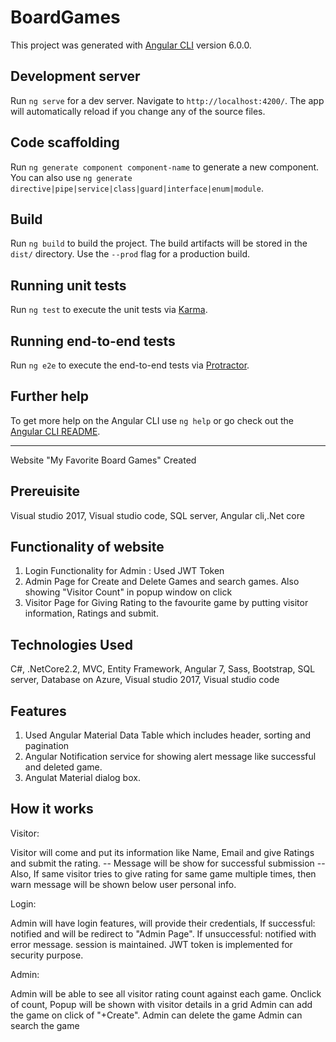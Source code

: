 # BoardGames

This project was generated with [Angular CLI](https://github.com/angular/angular-cli) version 6.0.0.

## Development server

Run `ng serve` for a dev server. Navigate to `http://localhost:4200/`. The app will automatically reload if you change any of the source files.

## Code scaffolding

Run `ng generate component component-name` to generate a new component. You can also use `ng generate directive|pipe|service|class|guard|interface|enum|module`.

## Build

Run `ng build` to build the project. The build artifacts will be stored in the `dist/` directory. Use the `--prod` flag for a production build.

## Running unit tests

Run `ng test` to execute the unit tests via [Karma](https://karma-runner.github.io).

## Running end-to-end tests

Run `ng e2e` to execute the end-to-end tests via [Protractor](http://www.protractortest.org/).

## Further help

To get more help on the Angular CLI use `ng help` or go check out the [Angular CLI README](https://github.com/angular/angular-cli/blob/master/README.md).


**********************************************************************
Website "My Favorite Board Games" Created

## Prereuisite
Visual studio 
2017, Visual studio code, SQL server, Angular cli,.Net core

## Functionality of website
1. Login Functionality for Admin : Used JWT Token
2. Admin Page for Create and Delete Games and search games. Also showing "Visitor Count" in popup window on click
3. Visitor Page for Giving Rating to the favourite game by putting visitor information, Ratings and submit.

## Technologies Used
C#, .NetCore2.2, MVC, Entity Framework, Angular 7, Sass, Bootstrap, SQL server, Database on Azure, Visual studio 
2017, Visual studio code

## Features
1. Used Angular Material Data Table which includes header, sorting and pagination
2. Angular Notification service for showing alert message like successful and deleted game.
3. Angulat Material dialog box.

## How it works

Visitor:

Visitor will come and put its information like Name, Email and give Ratings and submit the rating.
-- Message will be show for successful submission
-- Also, If same visitor tries to give rating for same game multiple times, then warn message will be shown below user personal info.

Login:

Admin will have login features, will provide their credentials, 
If successful: notified and will be redirect to "Admin Page". 
If unsuccessful: notified with error message. 
session is maintained. 
JWT token is implemented for security purpose.

Admin:

Admin will be able to see all visitor rating count against each game. 
Onclick of count, Popup will be shown with visitor details in a grid
Admin can add the game on click of "+Create".
Admin can delete the game
Admin can search the game








